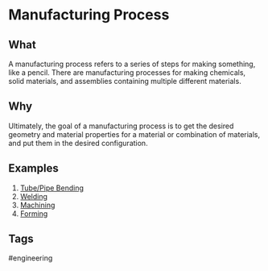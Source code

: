 # Manufacturing Process 

## What
A manufacturing process refers to a series of steps for making something, like a pencil. There are manufacturing processes for making chemicals, solid materials, and assemblies containing multiple different materials.  

## Why
Ultimately, the goal of a manufacturing process is to get the desired geometry and material properties for a material or combination of materials, and put them in the desired configuration.  

## Examples
1. [Tube/Pipe Bending](../202204162124)  
2. [Welding](../202204162147)  
3. [Machining](https://www.thecrucible.org/guides/machining/)  
4. [Forming](https://learnmechanical.com/forming-process/)  

## Tags
#engineering
